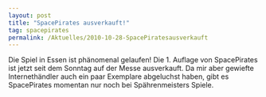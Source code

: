 ```yaml
---
layout: post
title: "SpacePirates ausverkauft!"
tag: spacepirates
permalink: /Aktuelles/2010-10-28-SpacePiratesausverkauft
---
```



Die Spiel in Essen ist phänomenal gelaufen! Die 1. Auflage von SpacePirates ist jetzt seit dem Sonntag auf der Messe ausverkauft. Da mir aber gewiefte Internethändler auch ein paar Exemplare abgeluchst haben, gibt es SpacePirates momentan nur noch bei Spährenmeisters Spiele.


